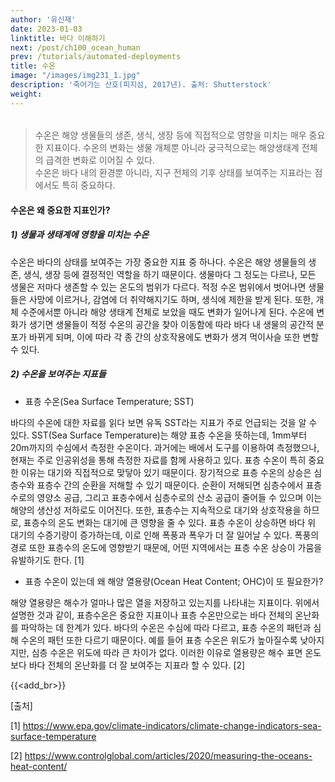 ```yaml
---
author: '유신재'
date: 2023-01-03
linktitle: 바다 이해하기
next: /post/ch100_ocean_human
prev: /tutorials/automated-deployments
title: 수온
image: "/images/img231_1.jpg"
description: '죽어가는 산호(피지섬, 2017년). 출처: Shutterstock'
weight: 
---
```


######     
> 수온은 해양 생물들의 생존, 생식, 생장 등에 직접적으로 영향을 미치는 매우 중요한 지표이다. 수온의 변화는 생물 개체뿐 아니라 궁극적으로는 해양생태계 전체의 급격한 변화로 이어질 수 있다.   
> 수온은 바다 내의 환경뿐 아니라, 지구 전체의 기후 상태를 보여주는 지표라는 점에서도 특히 중요하다.



#### 수온은 왜 중요한 지표인가?
##### 1) 생물과 생태계에 영향을 미치는 수온
수온은 바다의 상태를 보여주는 가장 중요한 지표 중 하나다. 수온은 해양 생물들의 생존, 생식, 생장 등에 결정적인 역할을 하기 때문이다.  생물마다 그 정도는 다르나, 모든 생물은 저마다 생존할 수 있는 온도의 범위가 다르다. 적정 수온 범위에서 벗어나면 생물들은 사망에 이르거나, 감염에 더 취약해지기도 하며, 생식에 제한을 받게 된다. 또한, 개체 수준에서뿐 아니라 해양 생태계 전체로 보았을 때도 변화가 일어나게 된다. 수온에 변화가 생기면 생물들이 적정 수온의 공간을 찾아 이동함에 따라 바다 내 생물의 공간적 분포가 바뀌게 되며, 이에 따라 각 종 간의 상호작용에도 변화가 생겨 먹이사슬 또한 변할 수 있다.


##### 2) 수온을 보여주는 지표들
- 표층 수온(Sea Surface Temperature; SST)

바다의 수온에 대한 자료를 읽다 보면 유독 SST라는 지표가 주로 언급되는 것을 알 수 있다. SST(Sea Surface Temperature)는 해양 표층 수온을 뜻하는데, 1mm부터 20m까지의 수심에서 측정한 수온이다. 과거에는 배에서 도구를 이용하여 측정했으나, 현재는 주로 인공위성을 통해 측정한 자료를 함께 사용하고 있다.
표층 수온이 특히 중요한 이유는 대기와 직접적으로 맞닿아 있기 때문이다. 장기적으로 표층 수온의 상승은 심층수와 표층수 간의 순환을 저해할 수 있기 때문이다. 순환이 저해되면 심층수에서 표층수로의 영양소 공급, 그리고 표층수에서 심층수로의 산소 공급이 줄어들 수 있으며 이는 해양의 생산성 저하로도 이어진다. 또한, 표층수는 지속적으로 대기와 상호작용을 하므로, 표층수의 온도 변화는 대기에 큰 영향을 줄 수 있다. 표층 수온이 상승하면 바다 위 대기의 수증기량이 증가하는데, 이로 인해 폭풍과 폭우가 더 잘 일어날 수 있다. 폭풍의 경로 또한 표층수의 온도에 영향받기 때문에, 어떤 지역에서는 표층 수온 상승이 가뭄을 유발하기도 한다. [1]

- 표층 수온이 있는데 왜 해양 열용량(Ocean Heat Content; OHC)이 또 필요한가?

해양 열용량은 해수가 얼마나 많은 열을 저장하고 있는지를 나타내는 지표이다. 위에서 설명한 것과 같이, 표층수온은 중요한 지표이나 표층 수온만으로는 바다 전체의 온난화를 파악하는 데 한계가 있다. 바다의 수온은 수심에 따라 다르고, 표층 수온의 패턴과 심해 수온의 패턴 또한 다르기 때문이다. 예를 들어 표층 수온은 위도가 높아질수록 낮아지지만, 심층 수온은 위도에 따라 큰 차이가 없다. 이러한 이유로 열용량은 해수 표면 온도보다 바다 전체의 온난화를 더 잘 보여주는 지표라 할 수 있다. [2]

{{<add_br>}}

[출처]

[1] https://www.epa.gov/climate-indicators/climate-change-indicators-sea-surface-temperature

[2] https://www.controlglobal.com/articles/2020/measuring-the-oceans-heat-content/

